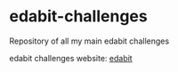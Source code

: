 # edabit-challenges
Repository of all my main edabit challenges

edabit challenges website: [edabit](https://edabit.com/challenge/)
